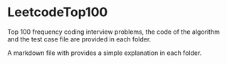 # LeetcodeTop100
Top 100 frequency coding interview problems, the code of the algorithm and the test case file are provided in each folder.

A markdown file with provides a simple explanation in each folder.
